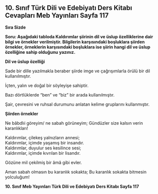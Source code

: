 ## 10. Sınıf Türk Dili ve Edebiyatı Ders Kitabı Cevapları Meb Yayınları Sayfa 117

**Sıra Sizde**

**Soru: Aşağıdaki tabloda Kaldırımlar şiirinin dil ve üslup özelliklerine dair bilgi ve örnekler verilmiştir. Bilgilerin karşısındaki boşluklara şiirden örnekler, örneklerin karşısındaki boşluklara ise şiirin hangi dil ve üslup özelliğine sahip olduğunu yazınız.**

**Dil ve üslup özelliği**

Sade bir dille yazılmakla beraber şiirde imge ve çağrışımlarla örülü bir dil kullanılmıştır.

İçten, yalın ve doğal bir söyleyişe sahiptir.

Bazı dörtlüklerde “ben” ve “biz” bir arada kullanılmıştır.

Şair, çevresini ve ruhsal durumunu anlatan kelime gruplarını kullanmıştır.

**Şiirden örnekler**

Ne bâbdlıi göreyim/ ne sabah görüneyim; Gündüzler size kalsın verin karanlıkları!

Kaldırımlar, çilekeş yalnızların annesi;  
 Kaldırımlar, içimde yaşamış bir insandır.  
 Kaldırımlar, duyulur ses kesilince sesi;  
 Kaldırımlar, içimde kıvrılan bir lisandır.

Gözüne mil çekilmiş bir âmâ gibi evler.

Aman sabah olmasın bu karanlık sokakta; Bu karanlık sokakta bitmesin yolculuğum!

**10. Sınıf Meb Yayınları Türk Dili ve Edebiyatı Ders Kitabı Sayfa 117**